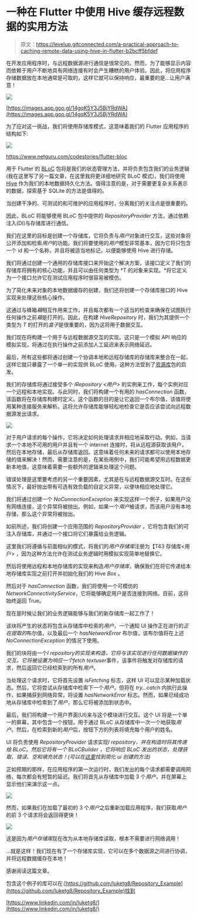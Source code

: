 # 一种在 Flutter 中使用 Hive 缓存远程数据的实用方法

> 原文：<https://levelup.gitconnected.com/a-practical-approach-to-caching-remote-data-using-hive-in-flutter-b2bcff5bfdef>

在开发应用程序时，与远程数据源进行通信是很常见的。然而，为了能够显示内容而依赖于用户不断地具有网络连接有时会产生糟糕的用户体验。因此，将应用程序存储数据放在本地通常是可取的，这样它就可以保持响应，最重要的是…让用户满意！

![](img/450d24fd822082e8b0feea01089ad250.png)

[https://images.app.goo.gl/14gqK5Y3J5BjYRdWA](https://images.app.goo.gl/14gqK5Y3J5BjYRdWA)

为了应对这一挑战，我们将使用存储库模式，这意味着我们的 Flutter 应用程序的结构如下:

![](img/35d78ad55fe72f77627354411c61b121.png)

https://www.netguru.com/codestories/flutter-bloc

用于 Flutter 的 [BLoC](https://pub.dev/packages/bloc) 包将是我们的状态管理方法，并将负责包含我们的业务逻辑(我在这里写了另一篇文章，在这里我将更详细地研究 BLoC 模式)，我们将使用 [Hive](https://pub.dev/packages/hive) 作为我们的本地数据持久化方法。值得注意的是，对于需要更复杂关系表示的数据，探索基于 SQLite 的方法是值得的。

当创建干净的、可测试的和可维护的应用程序时，分离我们的关注点是很重要的。

因此，BLoC 将能够使用 BLoC 包中提供的 *RepositoryProvider* 方法，通过依赖注入(DI)与存储库进行通信。

我们在这里的目标是创建一个存储库，它将负责与*用户*对象进行交互，这些对象将公开添加和检索*用户*的功能。我们将要使用的*用户*模型非常基本，因为它将只包含一个 id 和一个名称，并且将被适当地标记，以便能够使用 Hive 进行存储。

我们将通过创建一个通用的存储库接口来开始这个解决方案，该接口定义了我们的存储库将拥有的核心功能，并且可以由任何类型为 *T 的对象来实现。*将它定义为一个接口允许它在测试应用程序时很容易被模仿。

为了简化未来对象的本地数据缓存的创建，我们还将创建一个存储库接口的 Hive 实现来处理这些核心操作。

这通过与蜂箱*箱*相互作用来工作，并且每次都有一个适当的检查来确保在试图执行任何操作之前*箱*是打开的。因此，在构建 *HiveRepository* 时，我们为其提供一个类型为 *T* 的打开的*盒子*是很重要的，因为这将用于数据交互。

我们现在将构建一个用于与远程数据源交互的实现。这只是一个模拟 API 响应的模拟实现，将通过在执行操作之前添加人工延迟来表示网络延迟。

最后，所有这些都将通过创建一个协调本地和远程存储库的存储库来整合在一起，这样它就只暴露了一个单一的实现供 BLoC 使用。这种方法受到了[资源库](https://pub.dev/packages/repository)包的启发。

我们的存储库将通过接受多个 *IRepository <用户>* 的实例来工作，每个实例对应一个远程和本地实现。与此同时，我们将构建一个有用的 *hasConnection* 函数，该函数将在存储库构建时定义。这个函数的目的是让它返回一个布尔值，该值将使用某种连接服务来解析。这将允许存储库能够轻松地检查它是否应该尝试向远程数据源发出请求。

![](img/549816242c9e89a6da8cdc2a7681192b.png)

对于用户请求的每个操作，它将决定如何处理请求并相应地采取行动。例如，当请求一个本地不可用的用户并且有一个 internet 连接时，将从远程源获取该用户，然后在本地存储，最后从存储库返回。这意味着任何未来的请求都可以使用本地存储的值来解决！然而，需要注意的是，在某些用例中，我们可能希望用远程数据更新本地值，这意味着需要一些额外的逻辑来处理这个问题。

错误处理是这里要考虑的另一个重要因素，尤其是在与远程数据源交互时。在这些情况下，最好抛出带有可选有效负载的自定义异常，以便块相应地处理它。

我们将通过创建一个 *NoConnectionException* 来实现这样一个例子，如果用户没有网络连接，这个异常将被抛出。例如，如果一个*用户*被请求，而该用户没有本地存储，那么这个异常将被抛出。

如前所述，我们将创建一个应用范围的 *RepositoryProvider* ，它将包含我们的可注入存储库，并通过一个接口将它们暴露给业务逻辑。

这里我们将遵循与前面相似的模式，将我们的*用户存储库*注册为【T43 存储库<用户> ，因为这种方法允许在测试业务逻辑时用模拟实现简单地替换它。

然后将使用远程和本地存储库的实现来构造*用户存储库*，确保我们在将它传递给本地存储库实现之前打开并初始化我们的 Hive *Box* 。

然后对于 *hasConnection* 函数，我们将使用一个可模仿的*NetworkConnectivityService*，它将能够确定用户是否连接到网络。目前，这将始终返回 True。

现在是时候让我们的业务逻辑能够与我们的新存储库一起工作了！

该块将产生的状态将包含从存储库中检索的*用户*，一个通知 UI 操作正在进行的*正在提取的*布尔值，以及最后一个 *hasNetworkError* 布尔值，该布尔值将在上述 *NoConnectionException* 的情况下使用。

我们的块将由一个*I repository<User>*的实现来构造，它将与该实现进行任何数据操作的交互。它将被设置为响应一个*fetch textuser*事件，该事件将触发对存储库的请求，然后返回它已经检索到的所有*用户*。

当处理这个请求时，它将首先设置 *isFetching* 标志，这样 UI 可以显示某种加载状态。然后，它将尝试从存储库中检索下一个*用户*，但将在 *try…catch* 内执行此操作，如果捕获到网络异常，将设置 *hasNetworkError* 标志。然而，如果已经成功地从存储库中检索到了*用户*，那么它将被添加到状态中。

最后，我们将构建一个用户界面(UI)来与这个模块进行交互。这个 UI 将是一个单一的屏幕，其中包含一个按钮，用于通过 BLoC 从存储库中一次一个地获取*用户*。然后，在检索到新的*用户*后，按钮下方的列表将填充每个用户的姓名。

UI 将负责使用 *RepositoryProvider* 请求实现*I repository<User>，并在构造时将其传递给 BLoC。然后它将有一个 *BLoCBuilder* ，它将响应 BLoC 发出的状态，处理获取、错误、空和填充状态！(可以在[这里](https://medium.com/swlh/reducing-boilerplate-in-flutter-uis-89e52838ba04)找到简化 ui 创建的方法)*

正如预期的那样，在应用程序的第一次运行时，我们发出的每个请求都需要调用网络，每次都会有短暂的延迟。我们将首先从存储库中加载 3 个*用户*，并在屏幕上显示他们来演示这一点。

![](img/2d2dd21e93978cecb80119759a962797.png)

然而，如果我们在加载了最初的 3 个*用户*之后重新加载应用程序，我们获取*用户*的前 3 个请求将会返回得更快！

![](img/959901d22a5e8fe7bad83d3ba07145b4.png)

这是因为*用户存储库*现在改为从本地存储库读取，根本不需要进行网络调用！

…就是这样！我们现在有了一个存储库实现，它可以在多个数据源之间进行协调，并将远程数据缓存在本地！

感谢阅读这篇文章。

包含这个例子的库可以在:[https://github.com/luketg8/Repository_Example](https://github.com/luketg8/Repository_Example)找到

[https://www.linkedin.com/in/luketg8/](https://www.linkedin.com/in/luketg8/)
